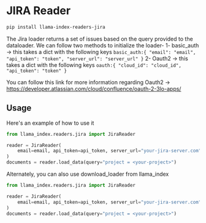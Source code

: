 # JIRA Reader

```bash
pip install llama-index-readers-jira
```

The Jira loader returns a set of issues based on the query provided to the dataloader.
We can follow two methods to initialize the loader-
1- basic_auth -> this takes a dict with the following keys
`basic_auth:{
"email": "email",
"api_token": "token",
"server_url": "server_url"
}`
2- Oauth2 -> this takes a dict with the following keys
`oauth:{
"cloud_id": "cloud_id",
"api_token": "token"
}`

You can follow this link for more information regarding Oauth2 -> https://developer.atlassian.com/cloud/confluence/oauth-2-3lo-apps/

## Usage

Here's an example of how to use it

```python
from llama_index.readers.jira import JiraReader

reader = JiraReader(
    email=email, api_token=api_token, server_url="your-jira-server.com"
)
documents = reader.load_data(query="project = <your-project>")
```

Alternately, you can also use download_loader from llama_index

```python
from llama_index.readers.jira import JiraReader

reader = JiraReader(
    email=email, api_token=api_token, server_url="your-jira-server.com"
)
documents = reader.load_data(query="project = <your-project>")
```

